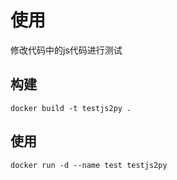# 使用

修改代码中的js代码进行测试


##  构建
```
docker build -t testjs2py .
```

## 使用
```
docker run -d --name test testjs2py
```
